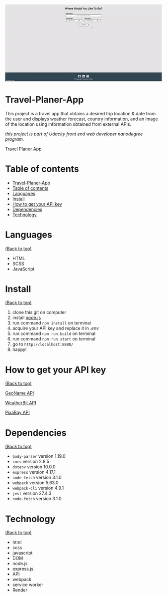 <!-- Add banner here -->
![Project Preview](docs/435423.gif)

# Travel-Planer-App

<!-- Describe your project in brief -->
This project is a travel app that obtains a desired trip location & date from the user and displays weather forecast, country information, and an image of the location using information obtained from external APIs.

*this project is part of Udacity front end web developer nanodegree program.*

[Travel Planer App](https://thasup-travel-planner.onrender.com/)

# Table of contents

- [Travel-Planer-App](#travel-planer-app)
- [Table of contents](#table-of-contents)
- [Languages](#languages)
- [Install](#install)
- [How to get your API key](#how-to-get-your-api-key)
- [Dependencies](#dependencies)
- [Technology](#technology)

# Languages
[(Back to top)](#table-of-contents)

- HTML
- SCSS
- JavaScript

# Install
[(Back to top)](#table-of-contents)

1. clone this git on computer
2. install [node.js](https://nodejs.org/en/)
3. run command `npm install` on terminal
4. acquire your API key and replace it in *.env*
5. run command `npm run build` on terminal
6. run command `npm run start` on terminal
7. go to `http://localhost:8888/`
8. happy!

# How to get your API key
[(Back to top)](#table-of-contents)

[GeoName API](http://www.geonames.org/export/web-services.html)

[WeatherBit API](https://www.weatherbit.io/account/create)

[PixaBay API](https://pixabay.com/api/docs/)

# Dependencies
[(Back to top)](#table-of-contents)

- `body-parser` version 1.19.0
- `cors` version 2.8.5
- `dotenv` version 10.0.0
- `express` version 4.17.1
- `node-fetch` version 3.1.0
- `webpack` version 5.63.0
- `webpack-cli` version 4.9.1
- `jest` version 27.4.3
- `node-fetch` version 3.1.0

# Technology
[(Back to top)](#table-of-contents)

- html
- scss
- javascript
- DOM
- node.js
- express.js
- API
- webpack
- service worker
- Render
